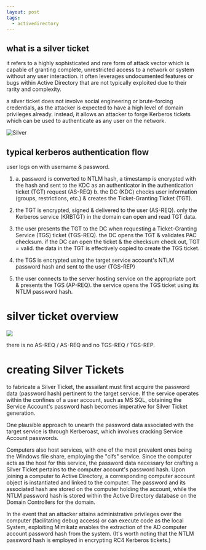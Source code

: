 ```yaml
---
layout: post
tags:
  - activedirectory
---
```

## what is a silver ticket

it refers to a highly sophisticated and rare form of attack vector which is capable of granting complete, unrestricted access to a network or system without any user interaction. it often leverages undocumented features or bugs within
Active Directory that are not typically exploited due to their rarity and complexity.

a silver ticket does not involve social engineering or brute-forcing credentials, as the attacker is expected to have a high level of domain
privileges already. instead, it allows an attacker to forge Kerberos tickets which can be used to authenticate as any user on the network.

![Silver](https://raw.githubusercontent.com/notluken/notluken.github.io/master/_screenshots/silverticket.png)

## typical kerberos authentication flow

user logs on with username & password.

1. 
	a. password is converted to NTLM hash, a timestamp is encrypted with the hash and sent to the KDC as an authenticator in the authentication ticket (TGT) request (AS-REQ)
	b. the DC (KDC) checks user information (groups, restrictions, etc.) & creates the Ticket-Granting Ticket (TGT).

2. the TGT is encrypted, signed & delivered to the user (AS-REQ). only the Kerberos service (KRBTGT) in the domain can open and read TGT data.
3. the user presents the TGT to the DC when requesting a Ticket-Granting Service (TGS) ticket (TGS-REQ). the DC opens the TGT & validates PAC checksum. if the DC can open the ticket  & the checksum check out, TGT = valid. the data in the TGT is effectively copied to create the TGS ticket.
4. the TGS is encrypted using the target service account's NTLM password hash and sent to the user (TGS-REP)
5. the user connects to the server hosting service on the appropriate port & presents the TGS (AP-REQ). the service opens the TGS ticket using its NTLM password hash.

# silver ticket overview

![](https://raw.githubusercontent.com/notluken/notluken.github.io/master/_screenshots/silver.png)

there is no AS-REQ / AS-REQ and no TGS-REQ / TGS-REP.

# creating Silver Tickets
to fabricate a Silver Ticket, the assailant must first acquire the password data (password hash) pertinent to the target service. If the service operates within the confines of a user account, such as MS SQL, obtaining the Service Account's password hash becomes imperative for Silver Ticket generation.

One plausible approach to unearth the password data associated with the target service is through Kerberoast, which involves cracking Service Account passwords.

Computers also host services, with one of the most prevalent ones being the Windows file share, employing the "cifs" service. Since the computer acts as the host for this service, the password data necessary for crafting a Silver Ticket pertains to the computer account's password hash. Upon joining a computer to Active Directory, a corresponding computer account object is instantiated and linked to the computer. The password and its associated hash are stored on the computer holding the account, while the NTLM password hash is stored within the Active Directory database on the Domain Controllers for the domain.

In the event that an attacker attains administrative privileges over the computer (facilitating debug access) or can execute code as the local System, exploiting Mimikatz enables the extraction of the AD computer account password hash from the system. (It's worth noting that the NTLM password hash is employed in encrypting RC4 Kerberos tickets.)

